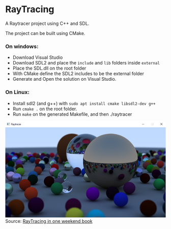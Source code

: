 # RayTracing

A Raytracer project using C++ and SDL.

The project can be built using CMake.

### On windows:
 - Download Visual Studio
 - Download SDL2 and place the `include` and `lib` folders inside `external`
 - Place the SDL.dll on the root folder
 - With CMake define the SDL2 includes to be the external folder
 - Generate and Open the solution on Visual Studio.

### On Linux:
 - Install sdl2 (and g++) with `sudo apt install cmake libsdl2-dev g++`
 - Run `cmake .` on the root folder.
 - Run `make` on the generated Makefile, and then ./raytracer

![Final render](external/render.png "Final render")
Source:
[RayTracing in one weekend book](https://raytracing.github.io/)
